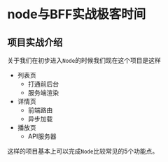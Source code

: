 # node与BFF实战极客时间

## 项目实战介绍
关于我们在初步进入`Node`的时候我们现在这个项目是这样
+ 列表页
  + 打通前后台
  + 服务端渲染
+ 详情页
  + 前端路由
  + 异步加载
+ 播放页
  + API服务器

这样的项目基本上可以完成`Node`比较常见的5个功能点。